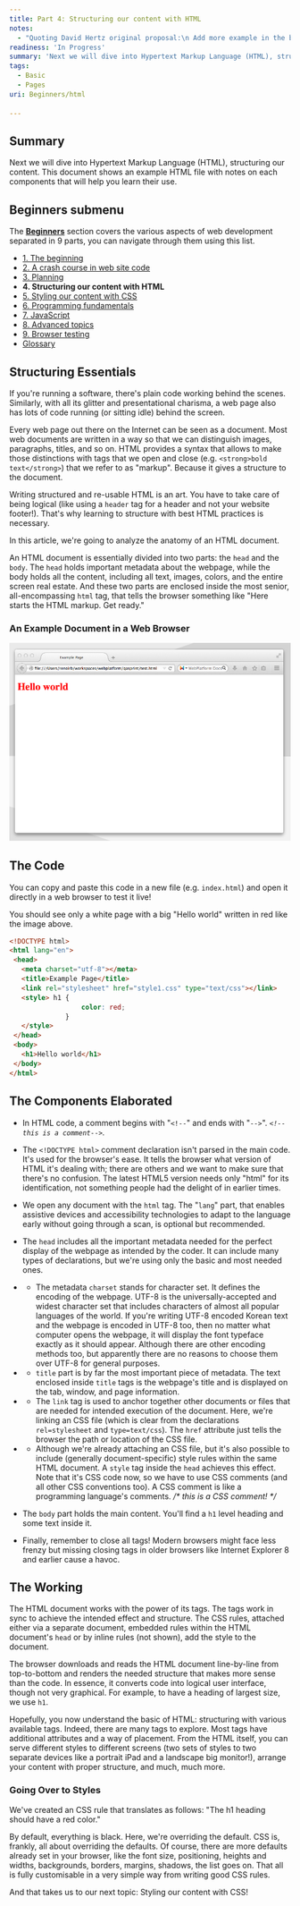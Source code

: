 ```yaml
---
title: Part 4: Structuring our content with HTML
notes:
  - "Quoting David Hertz original proposal:\n Add more example in the body section:\n high level page structure - header, footer, navigation, main content, sidebar\n header - include title, logo, search form\n footer - include license notice, accessibility statement, contact details?\n navigation - include 5 items, do horizontal nav as it is better for learning\n main content - have this as the main recipe details; use it as an opportunity to demonstrate some good typography\n sidebar - have this as an image gallery of images from the recipe"
readiness: 'In Progress'
summary: 'Next we will dive into Hypertext Markup Language (HTML), structuring our content. This document shows an example HTML file with notes on each components that will help you learn their use.'
tags:
  - Basic
  - Pages
uri: Beginners/html

---
```

## <span>Summary</span>

Next we will dive into Hypertext Markup Language (HTML), structuring our content. This document shows an example HTML file with notes on each components that will help you learn their use.

## <span>Beginners submenu</span>

The **[Beginners](/Beginners)** section covers the various aspects of web development separated in 9 parts, you can navigate through them using this list.

-   [1. The beginning](/Beginners/the_beginning)
-   [2. A crash course in web site code](/Beginners/crash_course)
-   [3. Planning](/Beginners/planning)
-   **4. Structuring our content with HTML**
-   [5. Styling our content with CSS](/Beginners/css)
-   [6. Programming fundamentals](/Beginners/programming)
-   [7. JavaScript](/Beginners/javascript)
-   [8. Advanced topics](/Beginners/advanced)
-   [9. Browser testing](/Beginners/browser_testing)
-   [Glossary](/Beginners/glossary)

## <span>Structuring Essentials</span>

If you're running a software, there's plain code working behind the scenes. Similarly, with all its glitter and presentational charisma, a web page also has lots of code running (or sitting idle) behind the screen.

Every web page out there on the Internet can be seen as a document. Most web documents are written in a way so that we can distinguish images, paragraphs, titles, and so on. HTML provides a syntax that allows to make those distinctions with tags that we open and close (e.g. `<strong>bold text</strong>`) that we refer to as "markup". Because it gives a structure to the document.

Writing structured and re-usable HTML is an art. You have to take care of being logical (like using a `header` tag for a header and not your website footer!). That's why learning to structure with best HTML practices is necessary.

In this article, we're going to analyze the anatomy of an HTML document.

An HTML document is essentially divided into two parts: the `head` and the `body`. The `head` holds important metadata about the webpage, while the body holds all the content, including all text, images, colors, and the entire screen real estate. And these two parts are enclosed inside the most senior, all-encompassing `html` tag, that tells the browser something like "Here starts the HTML markup. Get ready."

### <span>An Example Document in a Web Browser</span>

![A web browser window with Hello world in red](/assets/public/d/d0/Beginners_example_html_file.png)

## <span>The Code</span>

You can copy and paste this code in a new file (e.g. `index.html`) and open it directly in a web browser to test it live!

You should see only a white page with a big "Hello world" written in red like the image above.

``` html
<!DOCTYPE html>
<html lang="en">
 <head>
   <meta charset="utf-8"></meta>
   <title>Example Page</title>
   <link rel="stylesheet" href="style1.css" type="text/css"></link>
   <style> h1 {
                  color: red;
              }
   </style>
 </head>
 <body>
   <h1>Hello world</h1>
 </body>
</html>
```

## <span>The Components Elaborated</span>

-   In HTML code, a comment begins with "`<!--`" and ends with "`-->`". *`<!--this is a comment-->`.*

-   The `<!DOCTYPE html>` comment declaration isn't parsed in the main code. It's used for the browser's ease. It tells the browser what version of HTML it's dealing with; there are others and we want to make sure that there's no confusion. The latest HTML5 version needs only "html" for its identification, not something people had the delight of in earlier times.

-   We open any document with the `html` tag. The "`lang`" part, that enables assistive devices and accessibility technologies to adapt to the language early without going through a scan, is optional but recommended.

-   The `head` includes all the important metadata needed for the perfect display of the webpage as intended by the coder. It can include many types of declarations, but we're using only the basic and most needed ones.

-   -   The metadata `charset` stands for character set. It defines the encoding of the webpage. UTF-8 is the universally-accepted and widest character set that includes characters of almost all popular languages of the world. If you're writing UTF-8 encoded Korean text and the webpage is encoded in UTF-8 too, then no matter what computer opens the webpage, it will display the font typeface exactly as it should appear. Although there are other encoding methods too, but apparently there are no reasons to choose them over UTF-8 for general purposes.

-   -   `title` part is by far the most important piece of metadata. The text enclosed inside `title` tags is the webpage's title and is displayed on the tab, window, and page information.

-   -   The `link` tag is used to anchor together other documents or files that are needed for intended execution of the document. Here, we're linking an CSS file (which is clear from the declarations `rel=stylesheet` and `type=text/css`). The `href` attribute just tells the browser the path or location of the CSS file.

-   -   Although we're already attaching an CSS file, but it's also possible to include (generally document-specific) style rules within the same HTML document. A `style` tag inside the `head` achieves this effect. Note that it's CSS code now, so we have to use CSS comments (and all other CSS conventions too). A CSS comment is like a programming language's comments. */\* this is a CSS comment! \*/*

-   The `body` part holds the main content. You'll find a `h1` level heading and some text inside it.

-   Finally, remember to close all tags! Modern browsers might face less frenzy but missing closing tags in older browsers like Internet Explorer 8 and earlier cause a havoc.

## <span>The Working</span>

The HTML document works with the power of its tags. The tags work in sync to achieve the intended effect and structure. The CSS rules, attached either via a separate document, embedded rules within the HTML document's `head` or by inline rules (not shown), add the style to the document.

The browser downloads and reads the HTML document line-by-line from top-to-bottom and renders the needed structure that makes more sense than the code. In essence, it converts code into logical user interface, though not very graphical. For example, to have a heading of largest size, we use `h1`.

Hopefully, you now understand the basic of HTML: structuring with various available tags. Indeed, there are many tags to explore. Most tags have additional attributes and a way of placement. From the HTML itself, you can serve different styles to different screens (two sets of styles to two separate devices like a portrait iPad and a landscape big monitor!), arrange your content with proper structure, and much, much more.

### <span>Going Over to Styles</span>

We've created an CSS rule that translates as follows: "The h1 heading should have a red color."

By default, everything is black. Here, we're overriding the default. CSS is, frankly, all about overriding the defaults. Of course, there are more defaults already set in your browser, like the font size, positioning, heights and widths, backgrounds, borders, margins, shadows, the list goes on. That all is fully customisable in a very simple way from writing good CSS rules.

And that takes us to our next topic: Styling our content with CSS!

